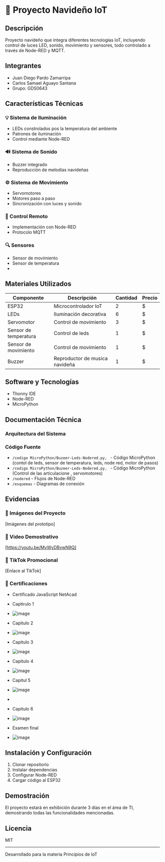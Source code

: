 # 🎄 Proyecto Navideño IoT

## Descripción
Proyecto navideño que integra diferentes tecnologías IoT, incluyendo control de luces LED, sonido, movimiento y sensores, todo controlado a través de Node-RED y MQTT.

## Integrantes
- Juan Diego Pardo Zamarripa
- Carlos Samael Aguayo Santana
- Grupo: GDS0643

## Características Técnicas

### 💡 Sistema de Iluminación
- LEDs constrolados pos la temperatura del ambiente
- Patrones de iluminación 
- Control mediante Node-RED

### 🔊 Sistema de Sonido
- Buzzer integrado
- Reproducción de melodías navideñas

### ⚙️ Sistema de Movimiento
- Servomotores
- Motores paso a paso
- Sincronización con luces y sonido

### 📡 Control Remoto
- Implementación con Node-RED
- Protocolo MQTT

### 🔍 Sensores
- Sensor de movimiento
- Sensor de temperatura
- 

## Materiales Utilizados
| Componente | Descripción | Cantidad | Precio |
|------------|-------------|-----------|---------|
| ESP32 | Microcontrolador IoT | 2 | $ |
| LEDs | Iluminación decorativa | 6 | $ |
| Servomotor | Control de movimiento | 3 | $ |
| Sensor de temperatura | Control de leds | 1 | $ |
| Sensor de movimiento | Control de movimiento | 1 | $ |
| Buzzer | Reproductor de musica navideña | 1 | $ |


## Software y Tecnologías
- Thonny IDE
- Node-RED
- MicroPython

## Documentación Técnica
### Arquitectura del Sistema


### Código Fuente
- `/codigo MicroPython/Buzeer-Leds-Nodered.py, ` - Código MicroPython (contol de leds, sensor de temperatura, leds, node red, motor de pasos)
- `/codigo MicroPython/Buzeer-Leds-Nodered.py, ` - Código MicroPython (Control de las articulacione , servomotores)
- `/nodered` - Flujos de Node-RED
- `/esquemas` - Diagramas de conexión

## Evidencias
### 📸 Imágenes del Proyecto
[Imágenes del prototipo]

### 🎥 Video Demostrativo
[https://youtu.be/MvWyDBvwN9Q]

### 📱 TikTok Promocional
[Enlace al TikTok]

### 📜 Certificaciones
- Certificado JavaScript NetAcad
- Captirulo 1
- ![image](https://github.com/user-attachments/assets/698c7110-d1dd-4da7-a0da-9d75405301af)

- Capitulo 2
- ![image](https://github.com/user-attachments/assets/a52db099-6d6a-4d1d-af59-4c04731553be)

- Capitulo 3
- ![image](https://github.com/user-attachments/assets/c5dddfca-f713-4f7d-8d9d-401840949b3e)

- Capitulo 4
- ![image](https://github.com/user-attachments/assets/d1b1baed-a243-43d8-890a-e5c09a56c7a8)

- Capitul 5
- ![image](https://github.com/user-attachments/assets/ca6cae0b-bd74-4ea4-a50b-3e237bcb0567)
- 
- Capitulo 6
- ![image](https://github.com/user-attachments/assets/390ff04c-3e03-46a8-aa39-38576e97aed9)

- Examen final
- ![image](https://github.com/user-attachments/assets/f88c7eb3-c71c-4ff6-a55f-720589603c28)



## Instalación y Configuración
1. Clonar repositorio
2. Instalar dependencias
3. Configurar Node-RED
4. Cargar código al ESP32

## Demostración
El proyecto estará en exhibición durante 3 días en el área de TI, demostrando todas las funcionalidades mencionadas.

## Licencia
MIT

---
Desarrollado para la materia Principios de IoT
